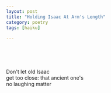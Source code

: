 ```yaml
---
layout: post
title: "Holding Isaac At Arm's Length"
category: poetry
tags: [haiku]

---
```

<p>&nbsp;</p>
<p>&nbsp;</p>

Don't let old Isaac  
get too close: that ancient one's  
no laughing matter  


<p>&nbsp;</p>
<p>&nbsp;</p>

